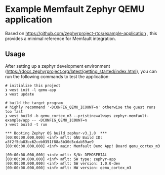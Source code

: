 # Example Memfault Zephyr QEMU application

Based on https://github.com/zephyrproject-rtos/example-application , this
provides a minimal reference for Memfault integration.

## Usage

After setting up a zephyr development environment
(https://docs.zephyrproject.org/latest/getting_started/index.html), you can run
the following commands to test the application:

```shell
# initialize this project
❯ west init -l qemu-app
❯ west update

# build the target program
# highly recommend '-DCONFIG_QEMU_ICOUNT=n' otherwise the guest runs too fast
❯ west build -b qemu_cortex_m3 --pristine=always zephyr-memfault-example/app -- -DCONFIG_QEMU_ICOUNT=n
❯ west build -t run

*** Booting Zephyr OS build zephyr-v3.1.0  ***
[00:00:00.000,000] <inf> mflt: GNU Build ID: a3f2f5da83bc62ceb0351f88a8b30d5cdab59ae9
[00:00:00.000,000] <inf> main: Memfault Demo App! Board qemu_cortex_m3

[00:00:00.000,000] <inf> mflt: S/N: DEMOSERIAL
[00:00:00.000,000] <inf> mflt: SW type: zephyr-app
[00:00:00.000,000] <inf> mflt: SW version: 1.0.0-dev
[00:00:00.000,000] <inf> mflt: HW version: qemu_cortex_m3
```
